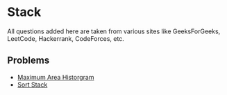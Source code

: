 # Stack
All questions added here are taken from various sites like GeeksForGeeks, LeetCode, Hackerrank, CodeForces, etc.

## Problems
- [Maximum Area Historgram](https://github.com/srsandy/Data-Structures-and-Algorithms-in-Java-2nd-Edition-by-Robert-Lafore/tree/master/Practice%20Problems/Stack/Maximum%20Area%20Histogram)
- [Sort Stack](https://github.com/srsandy/Data-Structures-and-Algorithms-in-Java-2nd-Edition-by-Robert-Lafore/tree/master/Practice%20Problems/Stack/Sort%20Stack)
